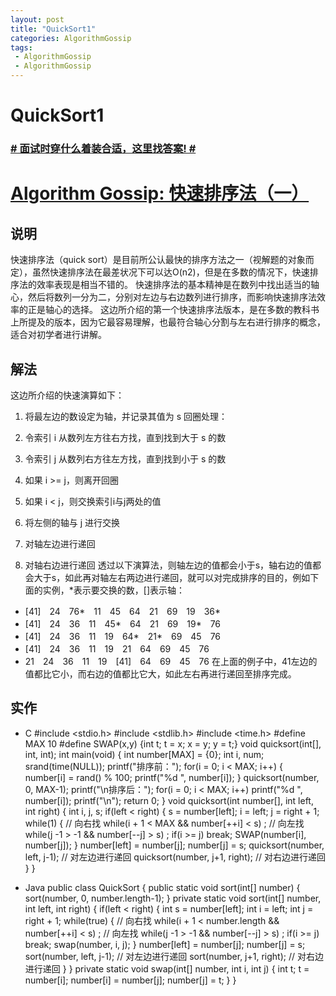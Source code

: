 ```yaml
---
layout: post
title: "QuickSort1"
categories: AlgorithmGossip
tags: 
 - AlgorithmGossip
 - AlgorithmGossip
--- 
```


# QuickSort1

### [# 面试时穿什么着装合适，这里找答案! #](http://taobao.esmartweb.com/man.htm)

# [Algorithm Gossip: 快速排序法（一）]()

## 说明

快速排序法（quick sort）是目前所公认最快的排序方法之一（视解题的对象而定），虽然快速排序法在最差状况下可以达O(n2)，但是在多数的情况下，快速排序法的效率表现是相当不错的。
快速排序法的基本精神是在数列中找出适当的轴心，然后将数列一分为二，分别对左边与右边数列进行排序，而影响快速排序法效率的正是轴心的选择。
这边所介绍的第一个快速排序法版本，是在多数的教科书上所提及的版本，因为它最容易理解，也最符合轴心分割与左右进行排序的概念，适合对初学者进行讲解。

## 解法

这边所介绍的快速演算如下：

1. 将最左边的数设定为轴，并记录其值为 s
回圈处理：

1. 令索引 i 从数列左方往右方找，直到找到大于 s 的数
1. 令索引 j 从数列右方往左方找，直到找到小于 s 的数
1. 如果 i >= j，则离开回圈
1. 如果 i < j，则交换索引i与j两处的值
1. 将左侧的轴与 j 进行交换
1. 对轴左边进行递回
1. 对轴右边进行递回
透过以下演算法，则轴左边的值都会小于s，轴右边的值都会大于s，如此再对轴左右两边进行递回，就可以对完成排序的目的，例如下面的实例，*表示要交换的数，[]表示轴：

* [41]　24　76*　11　45　64　21　69　19　36*
* [41]　24　36　11　45*　64　21　69　19*　76
* [41]　24　36　11　19　64*　21*　69　45　76
* [41]　24　36　11　19　21　64　69　45　76
* 21　24　36　11　19　[41]　64　69　45　76
在上面的例子中，41左边的值都比它小，而右边的值都比它大，如此左右再进行递回至排序完成。

## 实作

* C
#include <stdio.h>
#include <stdlib.h>
#include <time.h>
#define MAX 10
#define SWAP(x,y) {int t; t = x; x = y; y = t;}
void quicksort(int[], int, int);
int main(void) {
int number[MAX] = {0};
int i, num;
srand(time(NULL));
printf("排序前：");
for(i = 0; i < MAX; i++) {
number[i] = rand() % 100;
printf("%d ", number[i]);
}
quicksort(number, 0, MAX-1);
printf("\n排序后：");
for(i = 0; i < MAX; i++)
printf("%d ", number[i]);
printf("\n");
return 0;
}
void quicksort(int number[], int left, int right) {
int i, j, s;
if(left < right) {
s = number[left];
i = left;
j = right + 1;
while(1) {
// 向右找
while(i + 1 < MAX && number[++i] < s) ;
// 向左找
while(j -1 > -1 && number[--j] > s) ;
if(i >= j)
break;
SWAP(number[i], number[j]);
}
number[left] = number[j];
number[j] = s;
quicksort(number, left, j-1); // 对左边进行递回
quicksort(number, j+1, right); // 对右边进行递回
}
}

* Java
public class QuickSort {
public static void sort(int[] number) {
sort(number, 0, number.length-1);
}
private static void sort(int[] number,
int left, int right) {
if(left < right) {
int s = number[left];
int i = left;
int j = right + 1;
while(true) {
// 向右找
while(i + 1 < number.length && number[++i] < s) ;
// 向左找
while(j -1 > -1 && number[--j] > s) ;
if(i >= j)
break;
swap(number, i, j);
}
number[left] = number[j];
number[j] = s;
sort(number, left, j-1); // 对左边进行递回
sort(number, j+1, right); // 对右边进行递回
}
}
private static void swap(int[] number, int i, int j) {
int t;
t = number[i];
number[i] = number[j];
number[j] = t;
}
}
